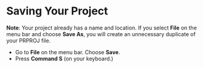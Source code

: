 # Saving Your Project

**Note**: Your project already has a name and location. If you select **File** on the menu bar and choose **Save As**, you will create an unnecessary duplicate of your PRPROJ file.

* Go to **File** on the menu bar. Choose **Save**.
* Press **Command S** \(on your keyboard.\) 



